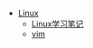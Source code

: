 * [Linux](/notes/linux/)
	* [Linux学习笔记](/notes/linux/Linux学习笔记.md "Linux学习笔记")
	* [vim](/notes/linux/vim.md "Vim")
